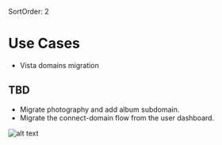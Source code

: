 SortOrder: 2
# Use Cases

- Vista domains migration

## TBD

- Migrate photography and add album subdomain.
- Migrate the connect-domain flow from the user dashboard.

![alt text](https://s3.amazonaws.com/wixplorer-readme-images/domainconnections%2Fdomain-connect.png)
